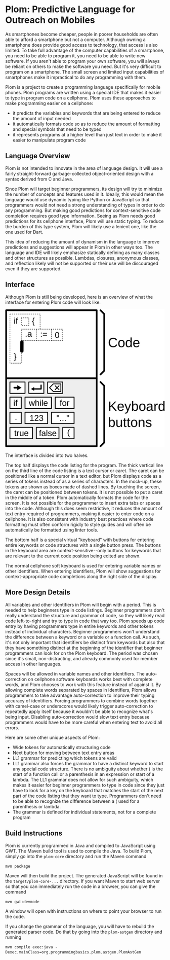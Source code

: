 # Plom: Predictive Language for Outreach on Mobiles

As smartphones become cheaper, people in poorer households are often able to afford a smartphone but not a computer. Although owning a smartphone does provide good access to technology, that access is also limited. To take full advantage of the computer capabilities of a smartphone, you need to be able to program it, you need to be able to write new software. If you aren't able to program your own software, you will always be reliant on others to make the software you need. But it's very difficult to program on a smartphone. The small screen and limited input capabilities of smartphones make it impractical to do any programming with them.

Plom is a project to create a programming language specifically for mobile phones. Plom programs are written using a special IDE that makes it easier to type in program code on a cellphone. Plom uses these approaches to make programming easier on a cellphone:

- it predicts the variables and keywords that are being entered to reduce the amount of input needed
- it automatically formats code so as to reduce the amount of formatting and special symbols that need to be typed
- it represents programs at a higher level than just text in order to make it easier to manipulate program code

## Language Overview

Plom is not intended to innovate in the area of language design. It will use a fairly straight-forward garbage-collected object-oriented design with a syntax derived from C and Java.  

Since Plom will target beginner programmers, its design will try to minimize the number of concepts and features used in it. Ideally, this would mean the language would use dynamic typing like Python or JavaScript so that programmers would not need a strong understanding of types in order to do any programming. But making good predictions for context-sensitive code completion requires good type information. Seeing as Plom needs good predictions for its cellphone interface, Plom will use static typing. To reduce the burden of this type system, Plom will likely use a lenient one, like the one used for Dart.

This idea of reducing the amount of dynamism in the language to improve predictions and suggestions will appear in Plom in other ways too. The language and IDE will likely emphasize statically defining as many classes and other structures as possible. Lambdas, closures, anonymous classes, and reflection likely will not be supported or their use will be discouraged even if they are supported.    

## Interface

Although Plom is still being developed, here is an overview of what the interface for entering Plom code will look like.

![Mockup of Plom user interface](docs/imgs/uiOverview.svg)

The interface is divided into two halves. 

The top half displays the code listing for the program. The thick vertical line on the third line of the code listing is a text cursor or caret. The caret can be positioned like a normal cursor in a text editor, but Plom displays code as a series of tokens instead of as a series of characters. In the mock-up, these tokens are shown as boxes made of dashed lines. By touching the screen, the caret can be positioned between tokens. It is not possible to put a caret in the middle of a token. Plom automatically formats the code for the screen. It is not possible for the programmer to insert extra tabs or spaces into the code. Although this does seem restrictive, it reduces the amount of text entry required of programmers, making it easier to enter code on a cellphone. It is also consistent with industry best practices where code formatting must often conform rigidly to style guides and will often be automatically be formatted using linter tools.

The bottom half is a special virtual "keyboard" with buttons for entering entire keywords or code structures with a single button press. The buttons in the keyboard area are context-sensitive--only buttons for keywords that are relevant to the current code position being edited are shown. 

The normal cellphone soft keyboard is used for entering variable names or other identifiers. When entering identifiers, Plom will show suggestions for context-appropriate code completions along the right side of the display. 

## More Design Details

All variables and other identifiers in Plom will begin with a period. This is needed to help beginners type in code listings. Beginner programmers don't really understand the structure and grammar of code, so they will likely read code left-to-right and try to type in code that way too. Plom speeds up code entry by having programmers type in entire keywords and other tokens instead of individual characters. Beginner programmers won't understand the difference between a keyword or a variable or a function call. As such, it's not only important that identifiers be distinct from keywords but also that they have something distinct at the beginning of the identifier that beginner programmers can look for on the Plom keyboard. The period was chosen since it's small, non-distracting, and already commonly used for member access in other languages.

Spaces will be allowed in variable names and other identifiers. The auto-correction on cellphone software keyboards works best with complete words, and Plom chooses to work with this feature instead of against it. By allowing complete words separated by spaces in identifiers, Plom allows programmers to take advantage auto-correction to improve their typing accuracy of identifiers. Forcing programmers to combine words together with camel-case or underscores would likely trigger auto-correction to repeatedly apply itself because it wouldn't be able to recognize what's being input. Disabling auto-correction would slow text entry because programmers would have to be more careful when entering text to avoid all errors.

Here are some other unique aspects of Plom:

- Wide tokens for automatically structuring code
- Next button for moving between text entry areas
- LL1 grammar for predicting which tokens are valid
- LL1 grammar also forces the grammar to have a distinct keyword to start any special code structure. There is no ambiguity about whether ( is the start of a function call or a parenthesis in an expression or start of a lambda. The LL1 grammar does not allow for such ambiguity, which makes it easier for beginner programmers to type in code since they just have to look for a key on the keyboard that matches the start of the next part of the code listing that they want to type. Programmers don't need to be able to recognize the difference between a ( used for a parenthesis or lambda.
- The grammar is defined for individual statements, not for a complete program

## Build Instructions

Plom is currently programmed in Java and compiled to JavaScript using GWT. The Maven build tool is used to compile the Java. To build Plom, simply go into the `plom-core` directory and run the Maven command

```
mvn package
```

Maven will then build the project. The generated JavaScript will be found in the `target/plom-core-...` directory. If you want Maven to start web server so that you can immediately run the code in a browser, you can give the command

```
mvn gwt:devmode
```

A window will open with instructions on where to point your browser to run the code.

If you change the grammar of the language, you will have to rebuild the generated parser code. Do that by going into the `plom-astgen` directory and running

``` 
mvn compile exec:java -Dexec.mainClass=org.programmingbasics.plom.astgen.PlomAstGen
```

